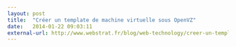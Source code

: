 ```yaml
---
layout: post
title:  "Créer un template de machine virtuelle sous OpenVZ"
date:   2014-01-22 09:03:11
external-url: http://www.webstrat.fr/blog/web-technology/creer-un-template-de-machine-virtuelle-sous-openvz
---
```

